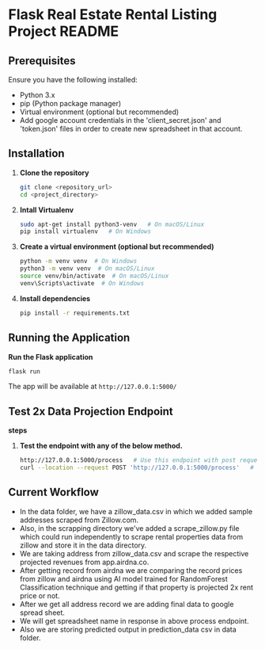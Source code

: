 # Flask Real Estate Rental Listing Project README

## Prerequisites
Ensure you have the following installed:
- Python 3.x
- pip (Python package manager)
- Virtual environment (optional but recommended)
- Add google account credentials in the 'client_secret.json' and 'token.json' files in order to create new spreadsheet in that account.

## Installation
1. **Clone the repository**
   ```sh
   git clone <repository_url>
   cd <project_directory>
   ```
2. **Intall Virtualenv**
    ```sh
    sudo apt-get install python3-venv   # On macOS/Linux
    pip install virtualenv   # On Windows
    
2. **Create a virtual environment (optional but recommended)**
   ```sh
   python -m venv venv  # On Windows
   python3 -m venv venv  # On macOS/Linux
   source venv/bin/activate  # On macOS/Linux
   venv\Scripts\activate  # On Windows
   ```
3. **Install dependencies**
   ```sh
   pip install -r requirements.txt
   ```


## Running the Application
**Run the Flask application**
   ```sh
   flask run
   ```
   The app will be available at `http://127.0.0.1:5000/`


## Test 2x Data Projection Endpoint
**steps**

1. **Test the endpoint with any of the below method.**
   ```sh
   http://127.0.0.1:5000/process   # Use this endpoint with post request.
   curl --location --request POST 'http://127.0.0.1:5000/process'   # Test with this curl command in terminal.
   ```

## Current Workflow
- In the data folder, we have a zillow_data.csv in which we added sample addresses scraped from Zillow.com.
- Also, in the scrapping directory we've added a scrape_zillow.py file which could run independently to scrape rental properties data from zillow and store it in the data directory.
- We are taking address from zillow_data.csv and scrape the respective projected revenues from app.airdna.co.
- After getting record from airdna we are comparing the record prices from zillow and airdna using AI model trained for RandomForest Classification technique and getting if that property is projected 2x rent price or not.
- After we get all address record we are adding final data to google spread sheet.
- We will get spreadsheet name in response in above process endpoint.
- Also we are storing predicted output in prediction_data csv in data folder.